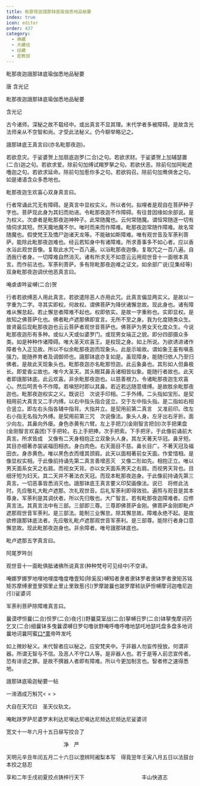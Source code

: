```yaml
---
title: 毗那夜迦誐那钵底瑜伽悉地品秘要
index: true
icon: editor
order: 437
category:
  - 佛藏
  - 大藏经
  - 经藏
  - 密教部
---
```


  毗那夜迦誐那钵底瑜伽悉地品秘要  

唐 含光记  

毗那夜迦誐那钵底瑜伽悉地品秘要  

含光记  

古今诸师。深秘之故不载经中。或出真言不显其理。末代学者多被障碍。是故含光法师亲从不空智和尚。才受此法秘义。仍今聊举略记之。  

誐那钵底王真言曰(亦名毗那夜迦)。  

若欲息灾。于娑婆贺上加扇底迦罗(二合)之句。若欲求财。于娑婆贺上加辅瑟置(二合)迦之句。若欲求爱。除前句加缚试羯罗拏之句。若欲伏恶。除前句加阿毗遮噜迦之句。若欲求延命。除前句加惹你多之句。若欲钩召。除前句加鸯俱舍之句。如是诸语含众多悉地也。  

毗那夜迦生欢喜心双身真言曰。  

行者常诵此咒无有障碍。是真言中显权实义。所以者何。拟哩者是观自在菩萨种子字也。菩萨现此身为其妇而劝进。令毗那夜迦不作障碍。有往昔因缘如余部说。是为权义。次虐者是毗那夜迦神种子。此常随魔也。云何常随魔。谓恒常随逐一切有情伺求其短。然天魔地魔不尔。唯时而来而作障难。毗那夜迦常随作障难。故名常随魔也。假使梵王及憍尸迦诸天龙等。不能破如斯障难。唯有观世音及军荼利菩萨。能除此毗那夜迦难也。经云若知身中有诸障难。所求善事多不如心者。应以香水浴此观世音像。复取此水咒一百八遍。以浴毗那夜迦像。复取咒之一百八遍。自洒我行者身。一切障难自然消灭。诸有所求无不如意云云用观世音十一面根本真言。而作前法也。军荼利菩萨。多有除毗那夜迦难之证文。如余部广说(见集经等)双身毗那夜迦调伏他恶真言曰。  

唵虐虐吽娑嚩(二合)贺  

行者若欲缚恶人用此真言。若欲遣除恶人亦用此咒。此真言偏显两实义。是故以一字重为二字。寻其实即权。何故权。谓佛菩萨为降伏诸懈怠故。现此身也。诸有障难从懈怠起。若止懈怠者障难不起也。权即依实。是故一字重称也。实即显权。是故知之佛菩萨化也。佛者毗卢遮那佛即宣言。无所不至之身。我为化度随类众生。普贤最后现毗那夜迦也云云菩萨者观世音菩萨也。佛菩萨为男女天化度众生。今说毗那夜迦形有多种。或似人天或似婆罗门。或现男女端正之貌。即分四部摄众多类。如是种种作诸障碍。唯大圣天欢喜王。是权现之身。如上所说。为欲诱进诸作障者令入正见故。所以不似余毗那夜迦而现象头。此是示喻故。谓如象王虽有嗔恚强力。能随养育者及调御师也。誐那钵底亦复如是。虽现障身。能随归依人乃至归佛者。是故此天现象头也。毗那夜迦亦名毗那怛迦。此云象鼻也。其形如人但鼻极长。即爱香尘故也。唯今大圣天。其头眼耳鼻舌诸相皆似象。能随行者故也。此天者即誐那钵底。此云欢喜。非余毗那夜迦也。以慈善根力。令诸毗那夜迦生欢喜心。然后呵责令不作障。若嗔怒时即以其鼻。若近若远随意缠缚。是故胜余毗那夜迦也。毗那夜迦权实之义。既说已　次说手印相。二手外缚。二头指如宝形。是契相用前大真言又二手内缚。以右中指头指合竖立。交于左中指头指。是二指如右相合竖立。即左右头指各辅中指背。大指并立。是契用前第二真言　又准前印。改左右小指无名指为外缚。是契用前第三咒　次说像法。象头人身。左牙出右牙折。面少向左。其鼻向外瘘。身色赤黄有六臂。左上手把刀(金刚智言把剑)次手把果盘(金刚智言欢喜团)下手把轮。右上手把捧。次手把索。下手把牙。于此像前诵前大真言。所求皆成　又像有二天身相抱正立双象头人身。其左天著天华冠。鼻牙短。其目亦细著赤袈裟福田相衣。身白肉色。右天面目不慈。鼻长目广。不著天冠及福田衣。身赤黄色。唯以黑色衣而缠其颈肩。此天以面相著前女天面。作爱惜相。是像显权实相。于此像前持诵先第二真言善增恶灭　又像二形如先。相抱正立。唯以男天面系女天之右肩。而视女天背。亦以女天面系男天之右肩。而视男天背也。目细牙短为妇天。其二天并不著法衣天冠。而现本毗那夜迦身。于此像前持诵先第三真言。一切恶事皆悉消灭也。誐那钵底王真言要义印契画像法。说已　将修此法时。先应敬礼大毗卢遮那。次礼观世音。后礼军荼利即得效验。遍照与观音是其本尊身。军荼利是其调伏者。所以先归敬也。大广智言。若有毗那夜迦障难者。应修真言法。其真言法中有三部。三部即三尊。三尊即佛菩萨金刚。佛菩萨金刚即毗卢遮那观世音军荼利。是三部法。能制三业懈怠。除其懈怠故。障难永绝不起。是故欲修誐那钵底法者。先应敬礼毗卢遮那观世音军荼利。是三部尊。能除行者身口意懈怠故。现此毗那夜迦身也。非余障者。唯号誐那钵底也。  

毗卢遮那五字真言曰。  

阿尾罗吽剑  

观世音十一面毗俱胝诸佛所说真言(种种梵号可见经中)不空译。  

唵娜罗娜罗地哩地哩度噜度噜壹知(陟奚反)嚩知者隶者隶钵罗者隶钵罗者隶矩苏铭矩苏摩缚隶壹里弭里止里止里致惹(引)罗摩跛曩也跛罗摩秫驮萨怛嚩摩诃迦噜尼迦(引)娑婆诃  

军荼利菩萨除障难真言曰。  

曩谟啰怛曩(二合)怛罗(二合)夜(引)野曩莫室战(二合)拏嚩日罗(二合)钵拏曳摩诃药乞叉(二合)细曩钵多曳曩谟嚩日罗句噜驮野唵呼噜呼噜地瑟吒地瑟吒盘多盘多地诃曩地诃曩阿蜜[口*栗](二合)帝吽发吒  

如上微妙秘义。末代智者应以秘之。应安梵夹中。于非器人勿妄传授放。何谓非器。所谓无智与不信。及恶人不守口人等。是非器人也。若于是等人前恣宣传者。恐有诽谤之罪。是故不撰器人者即有障难。所以今更加制言也。智者修之速得悉地。  

誐那钵底瑜迦秘要一帖  

一渧酒成万斛咒< =  >  

大自在天咒曰　圣天仪轨文。  

唵毗跢罗萨尼婆罗末利达尼嗔达尼嗔达尼频达尼频达尼娑婆诃  

宽文十一年六月十五日昼写挍合了  

　　　　　　　　　　　净　严  

天明元辛丑年闰五月二十六日以澄辨阿阇梨本写　得竟翌年壬寅八月五日以法鼓台本挍之慈忍  

享和二年壬戌初夏挍点铸梓行天下　　　　　　　　　　　丰山快道志  
